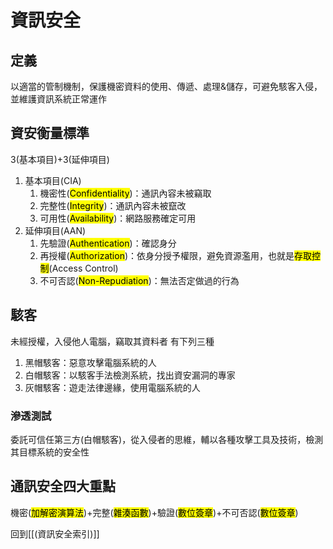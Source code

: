 # 資訊安全

## 定義
以適當的管制機制，保護機密資料的使用、傳遞、處理&儲存，可避免駭客入侵，並維護資訊系統正常運作

## 資安衡量標準
3(基本項目)+3(延伸項目)
1. 基本項目(CIA)
	1. 機密性(<mark>Confidentiality</mark>)：通訊內容未被竊取
	2. 完整性(<mark>Integrity</mark>)：通訊內容未被竄改
	3. 可用性(<mark>Availability</mark>)：網路服務確定可用
2. 延伸項目(AAN)
	1. 先驗證(<mark>Authentication</mark>)：確認身分
	2. 再授權(<mark>Authorization</mark>)：依身分授予權限，避免資源濫用，也就是<mark>存取控制</mark>(Access Control)
	3. 不可否認(<mark>Non-Repudiation</mark>)：無法否定做過的行為

## 駭客
未經授權，入侵他人電腦，竊取其資料者
有下列三種
1. 黑帽駭客：惡意攻擊電腦系統的人
2. 白帽駭客：以駭客手法檢測系統，找出資安漏洞的專家
3. 灰帽駭客：遊走法律邊緣，使用電腦系統的人
### 滲透測試
委託可信任第三方(白帽駭客)，從入侵者的思維，輔以各種攻擊工具及技術，檢測其目標系統的安全性

## 通訊安全四大重點
機密(<mark>加解密演算法</mark>)+完整(<mark>雜湊函數</mark>)+驗證(<mark>數位簽章</mark>)+不可否認(<mark>數位簽章</mark>)

回到[[(資訊安全索引)]]